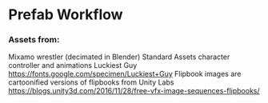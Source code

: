 # Prefab Workflow

### Assets from:
Mixamo wrestler (decimated in Blender)
Standard Assets character controller and animations
Luckiest Guy https://fonts.google.com/specimen/Luckiest+Guy
Flipbook images are cartoonified versions of flipbooks from Unity Labs
https://blogs.unity3d.com/2016/11/28/free-vfx-image-sequences-flipbooks/
